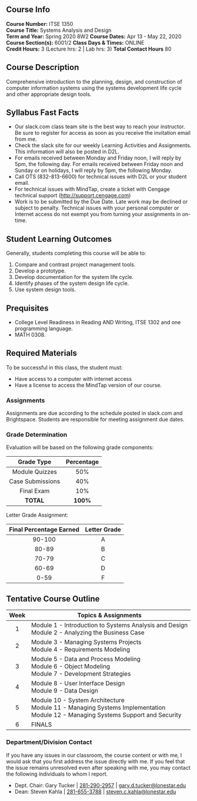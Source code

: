 ## Course Info
**Course Number:** ITSE 1350  
**Course Title:** Systems Analysis and Design  
**Term and Year:** Spring 2020 8W2
**Course Dates:** Apr 13 - May 22, 2020
**Course Section(s):** 6001/2 
**Class Days & Times:** ONLINE  
**Credit Hours:** 3 (Lecture hrs: 2 | Lab hrs: 3)
**Total Contact Hours** 80

## Course Description  
Comprehensive introduction to the planning, design, and construction of computer information systems using the systems development life cycle and other appropriate design tools.

## Syllabus Fast Facts
* Our slack.com class team site is the best way to reach your instructor. Be sure to register for access as soon as you receive the invitation email from me.
* Check the slack site for our weekly Learning Activities and Assignments. This information will also be posted in D2L.
* For emails received between Monday and Friday noon, I will reply by 5pm, the following day. For emails received between Friday noon and Sunday or on holidays, I will reply by 5pm, the following Monday.
* Call OTS (832-813-6600) for technical issues with D2L or your student email.
* For technical issues with MindTap, create a ticket with Cengage technical support (http://support.cengage.com)
* Work is to be submitted by the Due Date. Late work may be declined or subject to penalty. Technical issues with your personal computer or Internet access do not exempt you from turning your assignments in on-time.

## Student Learning Outcomes  

Generally, students completing this course will be able to:

1. Compare and contrast project management tools. 
2. Develop a prototype.
3. Develop documentation for the system life cycle. 
4. Identify phases of the system design life cycle.
5. Use system design tools.

## Prequisites  
* College Level Readiness in Reading AND Writing, ITSE 1302 and one programming language. 
* MATH 0308.  

## Required Materials  
To be successful in this class, the student must:  

* Have access to a computer with internet access  
* Have a license to access the MindTap version of our course. 
 

### Assignments
Assignments are due according to the schedule posted in slack.com and Brightspace.  Students are responsible for meeting assignment due dates.    

### Grade Determination  

Evaluation will be based on the following grade components:

| Grade Type | Percentage |
| :---------: | :------: |
| Module Quizzes  | 50% |
| Case Submissions | 40% |
| Final Exam | 10% |
| **TOTAL** | **100%** |


Letter Grade Assignment:

| Final Percentage Earned | Letter Grade |
| :----------: | :------: |
| 90-100 | A |
| 80-89 | B |
| 70-79 | C |
| 60-69 | D |
| 0-59 | F |

## Tentative Course Outline 
| Week | Topics & Assignments |
| :---: | -------------- | 
| 1 | Module 1 - Introduction to Systems Analysis and Design<br> Module 2 - Analyzing the Business Case |
| 2 | Module 3 - Managing Systems Projects <br> Module 4 - Requirements Modeling |
| 3 | Module 5 - Data and Process Modeling <br> Module 6 - Object Modeling <br> Module 7 - Development Strategies |
| 4 | Module 8 - User Interface Design <br> Module 9 - Data Design |
| 5 | Module 10 - System Architecture <br> Module 11 - Managing Systems Implementation<br> Module 12 - Managing Systems Support and Security |
| 6 | FINALS | 


### Department/Division Contact
If you have any issues in our classroom, the course content or with me, I would ask that you first address the issue directly with me.  If you feel that the issue remains unresolved even after speaking with me, you may contact the following individuals to whom I report.

* Dept. Chair: Gary Tucker | <a href="tel:281-290-2957">281-290-2957</a> | <a href="mailto:gary.d.tucker@lonestar.edu">gary.d.tucker@lonestar.edu</a>
* Dean: Steven Kahla | <a href="tel:281-655-3788">281-655-3788</a> | <a href="mailto:steven.c.kahla@lonestar.edu">steven.c.kahla@lonestar.edu</a>